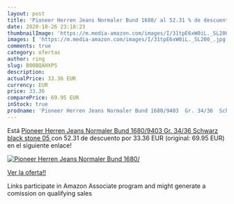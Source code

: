 ```yaml
---
layout: post
title: 'Pioneer Herren Jeans Normaler Bund 1680/ al 52.31 % de descuento'
date: 2020-10-26 23:18:23
thumbnailImage: 'https://m.media-amazon.com/images/I/31tpE6xW0iL._SL200_.jpg'
images: [ 'https://m.media-amazon.com/images/I/31tpE6xW0iL._SL200_.jpg' ]
comments: true
category: ofertas
author: ring
slug: B00BQAHXPS
description:
actualPrice: 33.36 EUR
currency: EUR
price: 33.36
comparePrice: 69.95 EUR
inStock: true
prodname: 'Pioneer Herren Jeans Normaler Bund 1680/9403  Gr. 34/36  Schwarz  black stone 05 '
---
```


Está [Pioneer Herren Jeans Normaler Bund 1680/9403  Gr. 34/36  Schwarz  black stone 05 ](https://www.amazon.de/dp/B00BQAHXPS/?tag=tolees0ca-21) con 52.31 de descuento por 33.36 EUR (original: 69.95 EUR) en el siguiente enlace!

[![Pioneer Herren Jeans Normaler Bund 1680/](https://m.media-amazon.com/images/I/31tpE6xW0iL._SL200_.jpg)](https://www.amazon.de/dp/B00BQAHXPS/?tag=tolees0ca-21)

[Ver la oferta!!](https://www.amazon.de/dp/B00BQAHXPS/?tag=tolees0ca-21)

Links participate in Amazon Associate program and might generate a comission on qualifying sales


